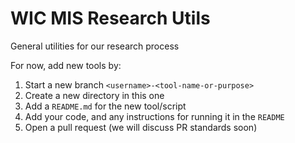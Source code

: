 # WIC MIS Research Utils

General utilities for our research process

For now, add new tools by:

1. Start a new branch `<username>-<tool-name-or-purpose>`
2. Create a new directory in this one
3. Add a `README.md` for the new tool/script
4. Add your code, and any instructions for running it in the `README`
5. Open a pull request (we will discuss PR standards soon)

